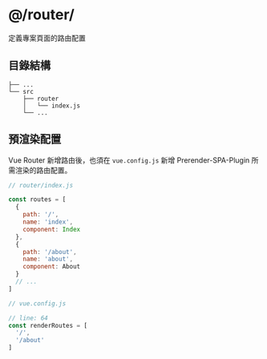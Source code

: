 # @/router/

定義專案頁面的路由配置

## 目錄結構

```
├── ...
└── src
    ├── router
    │   └── index.js
    └── ...
```

## 預渲染配置
Vue Router 新增路由後，也須在 `vue.config.js` 新增 Prerender-SPA-Plugin 所需渲染的路由配置。

```javascript
// router/index.js

const routes = [
  {
    path: '/',
    name: 'index',
    component: Index
  },
  {
    path: '/about',
    name: 'about',
    component: About
  }
  // ...
]
```

```javascript
// vue.config.js

// line: 64
const renderRoutes = [
  '/',
  '/about'
]
```
